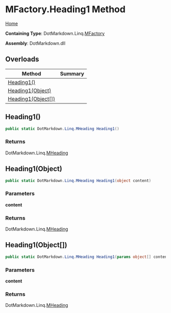 # MFactory\.Heading1 Method

[Home](../../../../README.md)

**Containing Type**: DotMarkdown\.Linq\.[MFactory](../README.md)

**Assembly**: DotMarkdown\.dll

## Overloads

| Method | Summary |
| ------ | ------- |
| [Heading1()](#DotMarkdown_Linq_MFactory_Heading1) | |
| [Heading1(Object)](#DotMarkdown_Linq_MFactory_Heading1_System_Object_) | |
| [Heading1(Object\[\])](#DotMarkdown_Linq_MFactory_Heading1_System_Object___) | |

## Heading1\(\) <a name="DotMarkdown_Linq_MFactory_Heading1"></a>

```csharp
public static DotMarkdown.Linq.MHeading Heading1()
```

### Returns

DotMarkdown\.Linq\.[MHeading](../../MHeading/README.md)

## Heading1\(Object\) <a name="DotMarkdown_Linq_MFactory_Heading1_System_Object_"></a>

```csharp
public static DotMarkdown.Linq.MHeading Heading1(object content)
```

### Parameters

**content**

### Returns

DotMarkdown\.Linq\.[MHeading](../../MHeading/README.md)

## Heading1\(Object\[\]\) <a name="DotMarkdown_Linq_MFactory_Heading1_System_Object___"></a>

```csharp
public static DotMarkdown.Linq.MHeading Heading1(params object[] content)
```

### Parameters

**content**

### Returns

DotMarkdown\.Linq\.[MHeading](../../MHeading/README.md)


